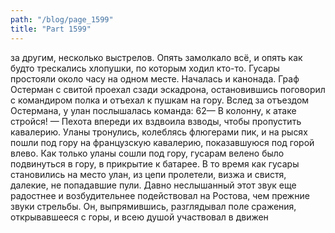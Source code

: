 ```yaml
---
path: "/blog/page_1599"
title: "Part 1599"
---
```


 за другим, несколько выстрелов. Опять замолкало всё, и опять как будто трескались хлопушки, по которым ходил кто-то.
Гусары простояли около часу на одном месте. Началась и канонада. Граф Остерман с свитой проехал сзади эскадрона, остановившись поговорил с командиром полка и отъехал к пушкам на гору.
Вслед за отъездом Остермана, у улан послышалась команда:
62— В колонну, к атаке стройся! — Пехота впереди их вздвоила взводы, чтобы пропустить кавалерию. Уланы тронулись, колеблясь флюгерами пик, и на рысях пошли под гору на французскую кавалерию, показавшуюся под горой влево.
Как только уланы сошли под гору, гусарам велено было подвинуться в гору, в прикрытие к батарее. В то время как гусары становились на место улан, из цепи пролетели, визжа и свистя, далекие, не попадавшие пули.
Давно неслышанный этот звук еще радостнее и возбудительнее подействовал на Ростова, чем прежние звуки стрельбы. Он, выпрямившись, разглядывал поле сражения, открывавшееся с горы, и всею душой участвовал в движен
